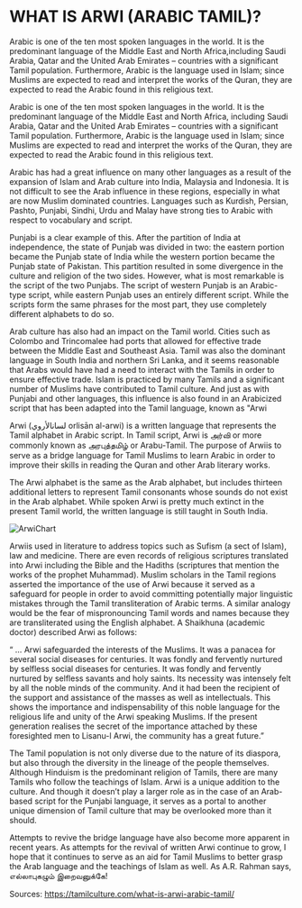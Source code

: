 <h1>WHAT IS ARWI (ARABIC TAMIL)?</h1>


Arabic is one of the ten most spoken languages in the world. It is the predominant language of the Middle East and North Africa,including Saudi Arabia, Qatar and the United Arab Emirates – countries with a significant Tamil population. Furthermore, Arabic is the language used in Islam; since Muslims are expected to read and interpret the works of the Quran, they are expected to read the Arabic found in this religious text.

Arabic is one of the ten most spoken languages in the world. It is the predominant language of the Middle East and North Africa, including Saudi Arabia, Qatar and the United Arab Emirates – countries with a significant Tamil population. Furthermore, Arabic is the language used in Islam; since Muslims are expected to read and interpret the works of the Quran, they are expected to read the Arabic found in this religious text.

Arabic has had a great influence on many other languages as a result of the expansion of Islam and Arab culture into India, Malaysia and Indonesia. It is not difficult to see the Arab influence in these regions, especially in what are now Muslim dominated countries. Languages such as Kurdish, Persian, Pashto, Punjabi, Sindhi, Urdu and Malay have strong ties to Arabic with respect to vocabulary and script.

Punjabi is a clear example of this. After the partition of India at independence, the state of Punjab was divided in two: the eastern portion became the Punjab state of India while the western portion became the Punjab state of Pakistan. This partition resulted in some divergence in the culture and religion of the two sides. However, what is most remarkable is the script of the two Punjabs. The script of western Punjab is an Arabic-type script, while eastern Punjab uses an entirely different script. While the scripts form the same phrases for the most part, they use completely different alphabets to do so.

Arab culture has also had an impact on the Tamil world. Cities such as Colombo and Trincomalee had ports that allowed for effective trade between the Middle East and Southeast Asia. Tamil was also the dominant language in South India and northern Sri Lanka, and it seems reasonable that Arabs would have had a need to interact with the Tamils in order to ensure effective trade. Islam is practiced by many Tamils and a significant number of Muslims have contributed to Tamil culture. And just as with Punjabi and other languages, this influence is also found in an Arabicized script that has been adapted into the Tamil language, known as "Arwi

Arwi (لسانالأروي orlisān al-arwi) is a written language that represents the Tamil alphabet in Arabic script. In Tamil script, Arwi is அர்வி or more commonly known as அரபுத்தமிழ் or Arabu-Tamil. The purpose of Arwiis to serve as a bridge language for Tamil Muslims to learn Arabic in order to improve their skills in reading the Quran and other Arab literary works.

The Arwi alphabet is the same as the Arab alphabet, but includes thirteen additional letters to represent Tamil consonants whose sounds do not exist in the Arab alphabet. While spoken Arwi is pretty much extinct in the present Tamil world, the written language is still taught in South India.

![ArwiChart](http://tamilculture.com/wp-content/uploads/2014/03/arwi1.jpg)

Arwiis used in literature to address topics such as Sufism (a sect of Islam), law and medicine. There are even records of religious scriptures translated into Arwi including the Bible and the Hadiths (scriptures that mention the works of the prophet Muhammad). Muslim scholars in the Tamil regions asserted the importance of the use of Arwi because it served as a safeguard for people in order to avoid committing potentially major linguistic mistakes through the Tamil transliteration of Arabic terms. A similar analogy would be the fear of mispronouncing Tamil words and names because they are transliterated using the English alphabet. A Shaikhuna (academic doctor) described Arwi as follows:

“ … Arwi safeguarded the interests of the Muslims. It was a panacea for several social diseases for centuries. It was fondly and fervently nurtured by selfless social diseases for centuries. It was fondly and fervently nurtured by selfless savants and holy saints. Its necessity was intensely felt by all the noble minds of the community. And it had been the recipient of the support and assistance of the masses as well as intellectuals. This shows the importance and indispensability of this noble language for the religious life and unity of the Arwi speaking Muslims. If the present generation realises the secret of the importance attached by these foresighted men to Lisanu-l Arwi, the community has a great future.”

The Tamil population is not only diverse due to the nature of its diaspora, but also through the diversity in the lineage of the people themselves. Although Hinduism is the predominant religion of Tamils, there are many Tamils who follow the teachings of Islam. Arwi is a unique addition to the culture. And though it doesn’t play a larger role as in the case of an Arab-based script for the Punjabi language, it serves as a portal to another unique dimension of Tamil culture that may be overlooked more than it should.

Attempts to revive the bridge language have also become more apparent in recent years. As attempts for the revival of written Arwi continue to grow, I hope that it continues to serve as an aid for Tamil Muslims to better grasp the Arab language and the teachings of Islam as well. As A.R. Rahman says, எல்லாபுகழும் இறைவனுக்கே!

Sources: https://tamilculture.com/what-is-arwi-arabic-tamil/
